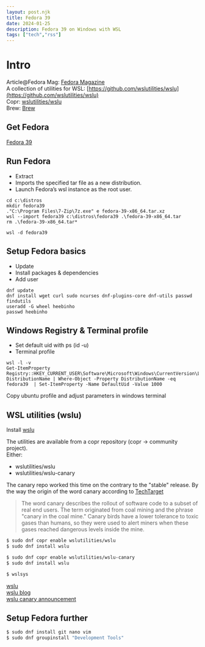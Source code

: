 ```yaml
---
layout: post.njk
title: Fedora 39
date: 2024-01-25
description: Fedora 39 on Windows with WSL
tags: ["tech","rss"]
---  
```

# Intro   
Article@Fedora Mag: [Fedora Magazine](https://fedoramagazine.org/wsl-fedora-33/)  
A collection of utilities for WSL: [https://github.com/wslutilities/wslu](https://github.com/wslutilities/wslu)  
Copr: [wslutilities/wslu](https://copr.fedorainfracloud.org/coprs/wslutilities/wslu/)  
Brew: [Brew](https://fedoramagazine.org/using-homebrew-package-manager-on-fedora-linux/)


## Get Fedora

[Fedora 39](https://github.com/fedora-cloud/docker-brew-fedora/tree/39/x86_64)

## Run Fedora
* Extract
* Imports the specified tar file as a new distribution.
* Launch Fedora’s wsl instance as the root user.


```
cd c:\distros
mkdir fedora39
."C:\Program Files\7-Zip\7z.exe" e fedora-39-x86_64.tar.xz
wsl --import fedora39 c:\distros\fedora39 .\fedora-39-x86_64.tar
rm .\fedora-39-x86_64.tar*

wsl -d fedora39
```

## Setup Fedora basics

* Update
* Install packages & dependencies
* Add user

```
dnf update
dnf install wget curl sudo ncurses dnf-plugins-core dnf-utils passwd findutils
useradd -G wheel heebinho
passwd heebinho
```

## Windows Registry & Terminal profile

* Set default uid with ps (id -u)
* Terminal profile

```
wsl -l -v
Get-ItemProperty Registry::HKEY_CURRENT_USER\Software\Microsoft\Windows\CurrentVersion\Lxss\*\ DistributionName | Where-Object -Property DistributionName -eq fedora39  | Set-ItemProperty -Name DefaultUid -Value 1000
```
Copy ubuntu profile and adjust parameters in windows terminal

## WSL utilities (wslu)
Install [wslu](https://wslutiliti.es/wslu/)

The utilities are available from a copr repository (copr -> community project).  
Either: 
* wslutilities/wslu
* wslutilities/wslu-canary

The canary repo worked this time on the contrary to the "stable" release.
By the way the origin of the word canary according to 
[TechTarget](https://www.techtarget.com/whatis/definition/canary-canary-testing)
> The word canary describes the rollout of software code to a subset of real end users. The term originated from coal mining and the phrase "canary in the coal mine." Canary birds have a lower tolerance to toxic gases than humans, so they were used to alert miners when these gases reached dangerous levels inside the mine.  



```bash
$ sudo dnf copr enable wslutilities/wslu
$ sudo dnf install wslu

$ sudo dnf copr enable wslutilities/wslu-canary
$ sudo dnf install wslu

$ wslsys

```
[wslu](https://wslutiliti.es/)  
[wslu blog](https://blog.wslutiliti.es/)  
[wslu canary announcement](https://blog.wslutiliti.es/2022/03/21/)



## Setup Fedora further

```bash
$ sudo dnf install git nano vim 
$ sudo dnf groupinstall "Development Tools"  

```

